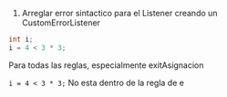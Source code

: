 1. Arreglar error sintactico para el Listener creando un CustomErrorListener
```c
int i;
i = 4 < 3 * 3;
```
Para todas las reglas, especialmente exitAsignacion

`i = 4 < 3 * 3;` No esta dentro de la regla de e